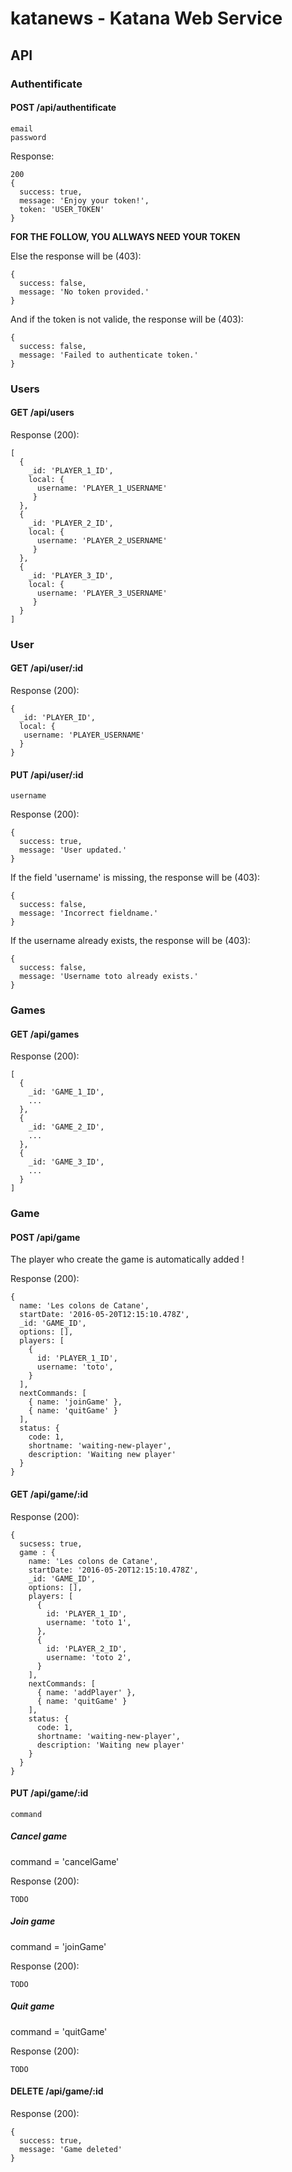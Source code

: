# katanews - Katana Web Service

## API


### Authentificate

#### POST /api/authentificate

	email
	password
	
Response:

	200
	{
	  success: true,
	  message: 'Enjoy your token!',
	  token: 'USER_TOKEN'
	}
	
__FOR THE FOLLOW, YOU ALLWAYS NEED YOUR TOKEN__

Else the response will be (403):

	{ 
	  success: false, 
	  message: 'No token provided.' 
	}
	
And if the token is not valide, the response will be (403): 

	{
	  success: false,
	  message: 'Failed to authenticate token.'
	}
	
### Users

#### GET /api/users
	
Response (200):

	[
	  {
	    _id: 'PLAYER_1_ID',
	    local: {
	      username: 'PLAYER_1_USERNAME'
		 }
	  },
	  {
	    _id: 'PLAYER_2_ID',
	    local: {
	      username: 'PLAYER_2_USERNAME'
		 }
	  },
	  {
	    _id: 'PLAYER_3_ID',
	    local: {
	      username: 'PLAYER_3_USERNAME'
		 }
	  }
	]

### User

#### GET /api/user/:id

Response (200):

	{
	  _id: 'PLAYER_ID',
	  local: {
	   username: 'PLAYER_USERNAME'
	  }
	}

#### PUT /api/user/:id

	username

Response (200):

	{ 
	  success: true, 
	  message: 'User updated.'
	}

If the field 'username' is missing, the response will be (403):

	{ 
	  success: false, 
	  message: 'Incorrect fieldname.' 
	}
      
If the username already exists, the response will be (403):

	{
	  success: false,
	  message: 'Username toto already exists.'
	}
	

### Games

#### GET /api/games

Response (200):

	[
	  {
	    _id: 'GAME_1_ID',
	    ...
	  },
	  {
	    _id: 'GAME_2_ID',
	    ...
	  },
	  {
	    _id: 'GAME_3_ID',
	    ...
	  }
	]

### Game

#### POST /api/game

The player who create the game is automatically added !

Response (200):

	{
	  name: 'Les colons de Catane',
	  startDate: '2016-05-20T12:15:10.478Z',
	  _id: 'GAME_ID',
	  options: [],
	  players: [
	    {
	      id: 'PLAYER_1_ID',
	      username: 'toto',
	    }
	  ],
	  nextCommands: [
	    { name: 'joinGame' },
	    { name: 'quitGame' }
	  ],
	  status: {
	    code: 1,
	    shortname: 'waiting-new-player',
	    description: 'Waiting new player'
	  }
	}

#### GET /api/game/:id

Response (200):

	{
	  sucsess: true,
	  game : {
	    name: 'Les colons de Catane',
	    startDate: '2016-05-20T12:15:10.478Z',
	    _id: 'GAME_ID',
	    options: [],
	    players: [
	      {
	        id: 'PLAYER_1_ID',
	        username: 'toto 1',
	      },
	      {
	        id: 'PLAYER_2_ID',
	        username: 'toto 2',
	      }
	    ],
	    nextCommands: [
	      { name: 'addPlayer' },
	      { name: 'quitGame' }
	    ],
	    status: {
	      code: 1,
	      shortname: 'waiting-new-player',
	      description: 'Waiting new player'
	    }
	  }
	}

#### PUT /api/game/:id

	command
	
	
##### Cancel game

command = 'cancelGame'

Response (200):

	TODO
	
##### Join game

command = 'joinGame'

Response (200):

	TODO
	
##### Quit game

command = 'quitGame'

Response (200):

	TODO
	
	

#### DELETE /api/game/:id

Response (200):
	
	{
	  success: true,
	  message: 'Game deleted'
	}
